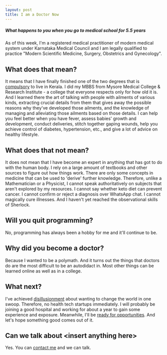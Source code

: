```yaml
---
layout: post
title: I am a Doctor Now
---
```


##### What happens to you when you go to medical school for 5.5 years ######

As of this week, I'm a registered medical practitioner of modern medical system under Karnataka Medical Council and I am legally qualified to practice "Modern Scientific Medicine, Surgery, Obstetrics and Gynecology". 

## What does that mean? ##
It means that I have finally finished one of the two degrees that is [compulsory](/career-advice/) to live in Kerala. I did my MBBS from Mysore Medical College & Research Institute - a college that everyone respects only for how old it is. And I learned there the art of talking with people with ailments of various kinds, extracting crucial details from them that gives away the possible reasons why they've developed those ailments, and the knowledge of managing and alleviating those ailments based on those details. I can help you feel better when you have fever, assess babies' growth and development, conduct deliveries, stitch together gaping wounds, help you achieve control of diabetes, hypertension, etc., and give a lot of advice on healthy lifestyle.

## What does that not mean? ##
It does not mean that I have become an expert in anything that has got to do with the human body. I rely on a large amount of textbooks and other sources to figure out how things work. There are only some concepts in medicine that can be used to 'derive' further knowledge. Therefore, unlike a Mathematician or a Physicist, I cannot speak authoritatively on subjects that aren't explored by my resources. I cannot say whether keto diet can prevent cancer. I cannot confirm or reject a diagnosis over WhatsApp chat. I cannot magically cure illnesses. And I haven't yet reached the observational skills of Sherlock.

## Will you quit programming? ##
No, programming has always been a hobby for me and it'll continue to be.

## Why did you become a doctor? ##
Because I wanted to be a polymath. And it turns out the things that doctors do are the most difficult to be an autodidact in. Most other things can be learned online as well as in a college.

## What next? ##
I've achieved [disillusionment](https://mbbshacker.blogspot.com/2017/04/disillusionment.html) about wanting to change the world in one swoop. Therefore, no health tech startups immediately. I will probably be joining a good hospital and working for about a year to gain some experience and exposure. Meanwhile, I'll be [ready for opportunities](https://zenhabits.net/career/). And let's hope something good comes out of it.

## Can we talk about \<insert anything here\> ##
Yes. You can [contact me](/about/#contact) and we can talk.
